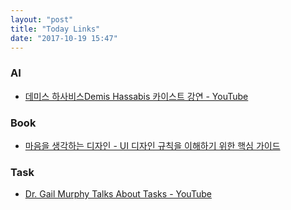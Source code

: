 ```yaml
---
layout: "post"
title: "Today Links"
date: "2017-10-19 15:47"
---
```


### AI

* [데미스 하사비스Demis Hassabis 카이스트 강연 - YouTube](https://www.youtube.com/watch?v=8Z2eLTSCuBk)


### Book

* [마음을 생각하는 디자인 - UI 디자인 규칙을 이해하기 위한 핵심 가이드](http://www.aladin.co.kr/shop/wproduct.aspx?ItemId=33324613)


### Task

* [Dr. Gail Murphy Talks About Tasks - YouTube](https://www.youtube.com/watch?v=27dAmkxycJc)
